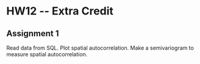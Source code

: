 # HW12 -- Extra Credit

## Assignment 1

Read data from SQL. Plot spatial autocorrelation. Make a semivariogram to measure spatial autocorrelation. 
